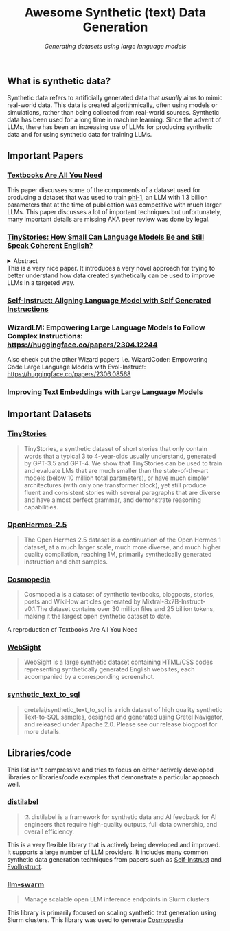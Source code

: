 <div align="center">
  <h1>Awesome Synthetic (text) Data Generation </h1>
   <p><em>Generating datasets using large language models</em></p>
</div>
<br/>

## What is synthetic data?

Synthetic data refers to artificially generated data that _usually_ aims to mimic real-world data. This data is created algorithmically, often using models or simulations, rather than being collected from real-world sources. Synthetic data has been used for a long time in machine learning. Since the advent of LLMs, there has been an increasing use of LLMs for producing synthetic data and for using synthetic data for training LLMs.

## Important Papers

### [Textbooks Are All You Need](https://huggingface.co/papers/2306.11644)

This paper discusses some of the components of a dataset used for producing a dataset that was used to train [phi-1](https://huggingface.co/microsoft/phi-1), an LLM with 1.3 billion parameters that at the time of publication was competitive with much larger LLMs. This paper discusses a lot of important techniques but unfortunately, many important details are missing AKA peer review was done by legal.

### [TinyStories: How Small Can Language Models Be and Still Speak Coherent English?](https://huggingface.co/papers/2305.07759)

<details> <summary>Abstract</summary>
> In this work, we introduce TinyStories, a synthetic dataset of short stories that only contain words that a typical 3 to 4-year-olds usually understand, generated by GPT-3.5 and GPT-4. We show that TinyStories can be used to train and evaluate LMs that are much smaller than the state-of-the-art models (below 10 million total parameters), or have much simpler architectures (with only one transformer block), yet still produce fluent and consistent stories with several paragraphs that are diverse and have almost perfect grammar, and demonstrate reasoning capabilities
</details>
This is a very nice paper. It introduces a very novel approach for trying to better understand how data created synthetically can be used to improve LLMs in a targeted way.

### [Self-Instruct: Aligning Language Model with Self Generated Instructions](https://huggingface.co/papers/2212.10560)

### WizardLM: Empowering Large Language Models to Follow Complex Instructions: https://huggingface.co/papers/2304.12244

Also check out the other Wizard papers i.e. WizardCoder: Empowering Code Large Language Models with Evol-Instruct: https://huggingface.co/papers/2306.08568

### [Improving Text Embeddings with Large Language Models](https://huggingface.co/papers/2401.00368)

## Important Datasets

### [TinyStories](https://huggingface.co/datasets/roneneldan/TinyStories)

> TinyStories, a synthetic dataset of short stories that only contain words that a typical 3 to 4-year-olds usually understand, generated by GPT-3.5 and GPT-4. We show that TinyStories can be used to train and evaluate LMs that are much smaller than the state-of-the-art models (below 10 million total parameters), or have much simpler architectures (with only one transformer block), yet still produce fluent and consistent stories with several paragraphs that are diverse and have almost perfect grammar, and demonstrate reasoning capabilities.

### [OpenHermes-2.5](https://huggingface.co/datasets/teknium/OpenHermes-2.5)

> The Open Hermes 2.5 dataset is a continuation of the Open Hermes 1 dataset, at a much larger scale, much more diverse, and much higher quality compilation, reaching 1M, primarily synthetically generated instruction and chat samples.

### [Cosmopedia](https://huggingface.co/datasets/HuggingFaceTB/cosmopedia)

> Cosmopedia is a dataset of synthetic textbooks, blogposts, stories, posts and WikiHow articles generated by Mixtral-8x7B-Instruct-v0.1.The dataset contains over 30 million files and 25 billion tokens, making it the largest open synthetic dataset to date.

A reproduction of Textbooks Are All You Need

### [WebSight](https://huggingface.co/datasets/HuggingFaceM4/WebSight)

> WebSight is a large synthetic dataset containing HTML/CSS codes representing synthetically generated English websites, each accompanied by a corresponding screenshot.

### [synthetic_text_to_sql](https://huggingface.co/datasets/gretelai/synthetic_text_to_sql)

> gretelai/synthetic_text_to_sql is a rich dataset of high quality synthetic Text-to-SQL samples, designed and generated using Gretel Navigator, and released under Apache 2.0. Please see our release blogpost for more details.

## Libraries/code

This list isn't compressive and tries to focus on either actively developed libraries or libraries/code examples that demonstrate a particular approach well.

### [distilabel](https://distilabel.argilla.io/latest/)

> ⚗️ distilabel is a framework for synthetic data and AI feedback for AI engineers that require high-quality outputs, full data ownership, and overall efficiency.

This is a very flexible library that is actively being developed and improved. It supports a large number of LLM providers. It includes many common synthetic data generation techniques from papers such as [Self-Instruct](https://distilabel.argilla.io/latest/reference/distilabel/steps/tasks/self_instruct/) and [EvolInstruct](https://distilabel.argilla.io/latest/api/steps/tasks/text_generation/#distilabel.steps.tasks.evol_instruct.base.EvolInstruct).

### [llm-swarm](https://github.com/huggingface/llm-swarm)

> Manage scalable open LLM inference endpoints in Slurm clusters

This library is primarily focused on scaling synthetic text generation using Slurm clusters. This library was used to generate [Cosmopedia](https://github.com/davanstrien/awesome-synthetic-datasets?tab=readme-ov-file#cosmopedia)
